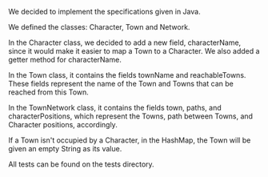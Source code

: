 We decided to implement the specifications given in Java. 

We defined the classes: Character, Town and Network.

In the Character class, we decided to add a new field, characterName, since 
it would make it easier to map a Town to a Character. We also added a getter method 
for characterName. 

In the Town class, it contains the fields townName and reachableTowns. These fields 
represent the name of the Town and Towns that can be reached from this Town.

In the TownNetwork class, it contains the fields town, paths, and characterPositions, 
which represent the Towns, path between Towns, and Character positions, accordingly. 

If a Town isn't occupied by a Character, in the HashMap, the Town will be given an empty
String as its value. 

All tests can be found on the tests directory. 
